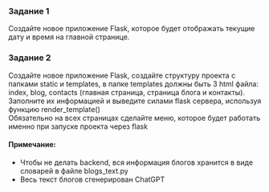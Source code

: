 ### Задание 1

Создайте новое приложение Flask, которое будет отображать текущие дату и время на главной странице.

### Задание 2

Создайте новое приложение Flask, создайте структуру проекта с папками static и templates, в папке templates должны быть 3 html файла: index, blog, contacts (главная страница, страница блога и контакты). Заполните их информацией и выведите силами flask сервера, используя функцию render_template()  
Обязательно на всех страницах сделайте меню, которое будет работать именно при запуске проекта через flask

#### Примечание:  
- Чтобы не делать backend, вся информация блогов хранится в виде словарей в файле blogs_text.py  
- Весь текст блогов сгенерирован ChatGPT
